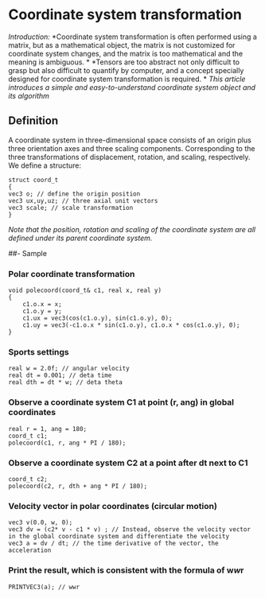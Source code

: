 # Coordinate system transformation

*Introduction:*
*Coordinate system transformation is often performed using a matrix, but as a mathematical object, the matrix is not customized for coordinate system changes, and the matrix is too mathematical and the meaning is ambiguous. *
*Tensors are too abstract not only difficult to grasp but also difficult to quantify by computer, and a concept specially designed for coordinate system transformation is required. *
*This article introduces a simple and easy-to-understand coordinate system object and its algorithm*
## Definition
A coordinate system in three-dimensional space consists of an origin plus three orientation axes and three scaling components. Corresponding to the three transformations of displacement, rotation, and scaling, respectively.
We define a structure:
````
struct coord_t
{
vec3 o; // define the origin position
vec3 ux,uy,uz; // three axial unit vectors
vec3 scale; // scale transformation
}
````
*Note that the position, rotation and scaling of the coordinate system are all defined under its parent coordinate system.*

##- Sample
### Polar coordinate transformation
````
void polecoord(coord_t& c1, real x, real y)
{
    c1.o.x = x;
    c1.o.y = y;
    c1.ux = vec3(cos(c1.o.y), sin(c1.o.y), 0);
    c1.uy = vec3(-c1.o.x * sin(c1.o.y), c1.o.x * cos(c1.o.y), 0);
}
````
### Sports settings
````
real w = 2.0f; // angular velocity
real dt = 0.001; // deta time
real dth = dt * w; // deta theta
````

### Observe a coordinate system C1 at point (r, ang) in global coordinates
````
real r = 1, ang = 180;
coord_t c1;
polecoord(c1, r, ang * PI / 180);
````
### Observe a coordinate system C2 at a point after dt next to C1
````
coord_t c2;
polecoord(c2, r, dth + ang * PI / 180);
````
### Velocity vector in polar coordinates (circular motion)
````
vec3 v(0.0, w, 0);
vec3 dv = (c2* v - c1 * v) ; // Instead, observe the velocity vector in the global coordinate system and differentiate the velocity
vec3 a = dv / dt; // the time derivative of the vector, the acceleration
````

### Print the result, which is consistent with the formula of w*w*r
````
PRINTVEC3(a); // wwr
````
